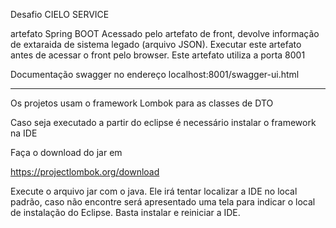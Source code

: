 Desafio CIELO SERVICE

artefato Spring BOOT 
Acessado pelo artefato de front, devolve informação de extaraida de sistema legado (arquivo JSON).
Executar este artefato antes de acessar o front pelo browser.
Este artefato utiliza a porta 8001

Documentação swagger no endereço localhost:8001/swagger-ui.html


________________________________________________________________

Os projetos usam o framework Lombok para as classes de DTO

Caso seja executado a partir do eclipse é necessário instalar o framework na IDE

Faça o download do jar em 

https://projectlombok.org/download

Execute o arquivo jar com o java.
Ele irá tentar localizar a IDE no local padrão, caso não encontre 
será apresentado uma tela para indicar o local de instalação do Eclipse.
Basta instalar e reiniciar a IDE.